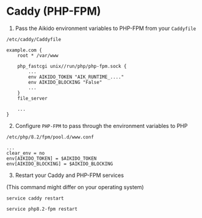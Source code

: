 # Caddy (PHP-FPM)

1. Pass the Aikido environment variables to PHP-FPM from your `Caddyfile`

`/etc/caddy/Caddyfile`
```
example.com {
    root * /var/www

    php_fastcgi unix//run/php/php-fpm.sock {
        ...
        env AIKIDO_TOKEN "AIK_RUNTIME_...."
        env AIKIDO_BLOCKING "False"
        ...
    }
    file_server

    ...
}
```

2. Configure `PHP-FPM` to pass through the environment variables to PHP

`/etc/php/8.2/fpm/pool.d/www.conf`

```
...
clear_env = no
env[AIKIDO_TOKEN] = $AIKIDO_TOKEN
env[AIKIDO_BLOCKING] = $AIKIDO_BLOCKING
```

3. Restart your Caddy and PHP-FPM services

(This command might differ on your operating system)

`service caddy restart`

`service php8.2-fpm restart`
